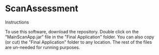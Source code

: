# ScanAssessment
Instructions

To use this software, download the repository. Double click on the "MainScanApp.jar" file in the "Final Application" folder. You can also copy (or cut) the "Final Application" folder to any location. The rest of the files are un-needed for running purposes.
